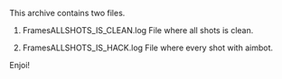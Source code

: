 This archive contains two files.

1. FramesALLSHOTS_IS_CLEAN.log
	File where all shots is clean.
	
2. FramesALLSHOTS_IS_HACK.log
	File where every shot with aimbot.

	
Enjoi!